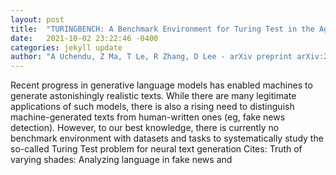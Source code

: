 ```yaml
---
layout: post
title:  "TURINGBENCH: A Benchmark Environment for Turing Test in the Age of Neural Text Generation"
date:   2021-10-02 23:22:46 -0400
categories: jekyll update
author: "A Uchendu, Z Ma, T Le, R Zhang, D Lee - arXiv preprint arXiv:2109.13296, 2021"
---
```

Recent progress in generative language models has enabled machines to generate astonishingly realistic texts. While there are many legitimate applications of such models, there is also a rising need to distinguish machine-generated texts from human-written ones (eg, fake news detection). However, to our best knowledge, there is currently no benchmark environment with datasets and tasks to systematically study the so-called  Turing Test  problem for neural text generation Cites: Truth of varying shades: Analyzing language in fake news and